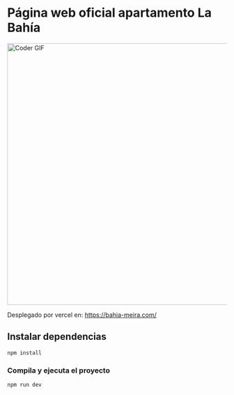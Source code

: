 
# Página web oficial apartamento La Bahía

<img align="center" alt="Coder GIF" src="https://3.bp.blogspot.com/-KFp7rH842JI/VjVXcMssLdI/AAAAAAAAHdI/FeW3YKzQVdc/s800/P9080010.JPG" width="1000px" height="600px"/>

Desplegado por vercel en:
https://bahia-meira.com/

## Instalar dependencias
```
npm install
```

### Compila y ejecuta el proyecto
```
npm run dev
```



